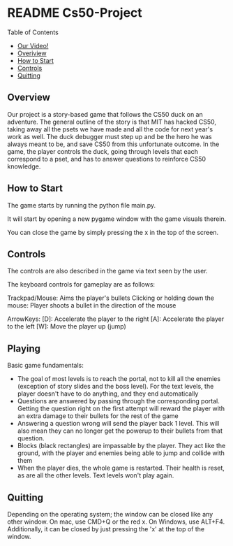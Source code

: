 # README Cs50-Project


Table of Contents

- [Our Video!](https://youtu.be/W3D0rbpKQ80)
- [Overiview](#overview)
- [How to Start](#how-to-start)
- [Controls](#controls)
- [Quitting](#quitting)

## Overview
Our project is a story-based game that follows the CS50 duck on an adventure. The general outline of the story is that MIT has hacked CS50, taking away all the psets we have made and all the code for next year's work as well. The duck debugger must step up and be the hero he was always meant to be, and save CS50 from this unfortunate outcome. In the game, the player controls the duck, going through levels that each correspond to a pset, and has to answer questions to reinforce CS50 knowledge. 

## How to Start
The game starts by running the python file main.py.

It will start by opening a new pygame window with the game visuals therein. 

You can close the game by simply pressing the x in the top of the screen. 

## Controls
The controls are also described in the game via text seen by the user. 

The keyboard controls for gameplay are as follows:

Trackpad/Mouse: Aims the player's bullets
Clicking or holding down the mouse: Player shoots a bullet in the direction of the mouse

ArrowKeys:
\[D\]: Accelerate the player to the right
\[A\]: Accelerate the player to the left
\[W\]: Move the player up (jump)


## Playing

Basic game fundamentals: 
- The goal of most levels is to reach the portal, not to kill all the enemies (exception of story slides and the boss level). For the text levels, the player doesn't have to do anything, and they end automatically
- Questions are answered by passing through the corresponding portal. Getting the question right on the first attempt will reward the player with an extra damage to their bullets for the rest of the game
- Answering a question wrong will send the player back 1 level. This will also mean they can no longer get the powerup to their bullets from that question.
- Blocks (black rectangles) are impassable by the player. They act like the ground, with the player and enemies being able to jump and collide with them
- When the player dies, the whole game is restarted. Their health is reset, as are all the other levels. Text levels won't play again. 

## Quitting
Depending on the operating system; the window can be closed like any other window. On mac, use CMD+Q or the red x. On Windows, use ALT+F4. Additionally, it can be closed by just pressing the 'x' at the top of the window. 



